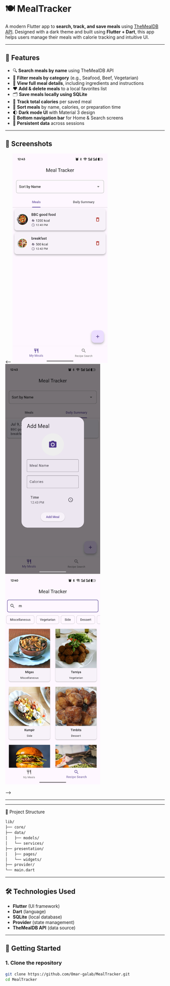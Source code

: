 # 🍽️ MealTracker

A modern Flutter app to **search, track, and save meals** using [TheMealDB API](https://www.themealdb.com/). Designed with a dark theme and built using **Flutter + Dart**, this app helps users manage their meals with calorie tracking and intuitive UI.

---

## 📱 Features

- 🔍 **Search meals by name** using TheMealDB API
- 📂 **Filter meals by category** (e.g., Seafood, Beef, Vegetarian)
- 🧾 **View full meal details**, including ingredients and instructions
- ❤️ **Add & delete meals** to a local favorites list
- 🗂️ **Save meals locally using SQLite**
- 🍴 **Track total calories** per saved meal
- 🔁 **Sort meals** by name, calories, or preparation time
- 🌓 **Dark mode UI** with Material 3 design
- 📲 **Bottom navigation bar** for Home & Search screens
- 💾 **Persistent data** across sessions

---

## 📸 Screenshots
<--
<img src="screenshots/added_meal.jpg" width="300">
<img src="screenshots/addmeal.jpg" width="300">
<img src="screenshots/search_meal.jpg" width="300">

-->

---
---
📂 Project Structure
```bash
lib/
├── core/
├── data/
│   ├── models/
│   └── services/
├── presentation/
│   ├── pages/
│   └── widgets/
├── provider/
└── main.dart

```



---
## 🛠️ Technologies Used

- **Flutter** (UI framework)
- **Dart** (language)
- **SQLite** (local database)
- **Provider** (state management)
- **TheMealDB API** (data source)

---

## 🚀 Getting Started

### 1. Clone the repository

```bash
git clone https://github.com/Omar-galab/MealTracker.git
cd MealTracker
